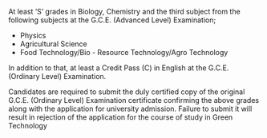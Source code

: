 At least ‘S’ grades in Biology, Chemistry and the third subject from the following subjects
at the G.C.E. (Advanced Level) Examination;
   - Physics
   -	Agricultural Science
   -	Food Technology/Bio - Resource Technology/Agro Technology

In addition to that, at least a Credit Pass (C) in English at the G.C.E. (Ordinary Level)
Examination.

Candidates are required to submit the duly certified copy of the original G.C.E. (Ordinary
Level) Examination certificate confirming the above grades along with the application
for university admission. Failure to submit it will result in rejection of the application
for the course of study in Green Technology